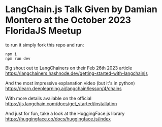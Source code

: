 # LangChain.js Talk Given by Damian Montero at the October 2023 FloridaJS Meetup

to run it simply fork this repo and run:
```
npm i 
npm run dev
```

Big shout out to LangChainers on their Feb 26th 2023 article 
https://langchainers.hashnode.dev/getting-started-with-langchainjs

And the most impressive explanation video (but it's in python) 
https://learn.deeplearning.ai/langchain/lesson/4/chains

With more details available on the official 
https://js.langchain.com/docs/get_started/installation

And just for fun, take a look at the HuggingFace.js library
https://huggingface.co/docs/huggingface.js/index